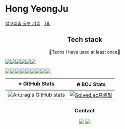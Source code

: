 # Hong YeongJu

[알고리즘 공부 기록](https://github.com/HongyeongJu/algorithm/tree/main/HYJ) ,  [TIL](https://github.com/HongyeongJu/TIL)


## <center>Tech stack</center>


<center>🔨Techs I have used at least once🔨</center>


<img src="https://img.shields.io/badge/Python-3766AB?style=flat-square&logo=Python&logoColor=white"/><img src="https://img.shields.io/badge/C-A8B9CC?style=flat-square&logo=C&logoColor=white"/><img src="https://img.shields.io/badge/C++-00599C?style=flat-square&logo=C%2B%2B&logoColor=white"/><img src="https://img.shields.io/badge/C Sharp-239120?style=flat-square&logo=C Sharp&logoColor=white"/><img src="https://img.shields.io/badge/JAVA-007396?style=flat-square&logo=Java&logoColor=yellow"/><img src="https://img.shields.io/badge/JavaScript-F7DF1E?style=flat-square&logo=JavaScript&logoColor=white"/>

<img src="https://img.shields.io/badge/.net-512BD4?style=flat-square&logo=.Net&logoColor=white"/><img src="https://img.shields.io/badge/Unity-000000?style=flat-square&logo=Unity&logoColor=white"/><img src="https://img.shields.io/badge/Unreal-313131?style=flat-square&logo=Unreal Engine&logoColor=white"/><img src="https://img.shields.io/badge/OpenCV-412991?style=flat-square&logo=OpenCV&logoColor=white"/><img src="https://img.shields.io/badge/OpenGL-5C3EE8?style=flat-square&logo=OpenGL&logoColor=white"/><img src="https://img.shields.io/badge/Arduino-00979D?style=flat-square&logo=Arduino&logoColor=white"/><img src="https://img.shields.io/badge/php-777BB4?style=flat-square&logo=PHP&logoColor=white"/><img src="https://img.shields.io/badge/mySQL-4479A1?style=flat-square&logo=MySQL&logoColor=white"/><img src="https://img.shields.io/badge/Android-3DDC84?style=flat-square&logo=Android&logoColor=white"/>


:star: GitHub Stats        |  :fire: BOJ Stats
:-------------------------:|:-------------------------:
![Anurag's GitHub stats](https://github-readme-stats.vercel.app/api?username=HongyeongJu&show_icons=true&theme=radical)   |  [![Solved.ac프로필](http://mazassumnida.wtf/api/v2/generate_badge?boj=abc123472000)](https://solved.ac/abc123472000)


<center><h3>Contact</h3></center>

<center><a href ="https://sites.google.com/view/yeongjucv/%ED%99%88" target ="blank"><img src="https://img.shields.io/badge/Google Site-4285F4?style=flat-square&logo=Google&logoColor=white"/></a> <a href="https://polyglot-programming.tistory.com/" target="blank"><img src="https://img.shields.io/badge/Blog-FF5722?style=flat-square&logo=Blogger&logoColor=white"/></a></center>

